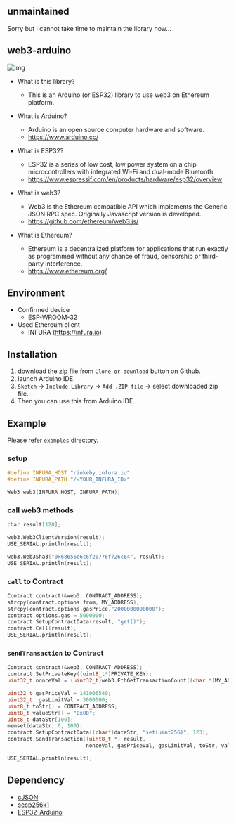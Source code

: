 ## unmaintained

Sorry but I cannot take time to maintain the library now...

## web3-arduino

![img](https://user-images.githubusercontent.com/891384/36104056-4994f600-1054-11e8-94f4-9f067610a6bf.png)

- What is this library?
    - This is an Arduino (or ESP32) library to use web3 on Ethereum platform.

- What is Arduino? 
    - Arduino is an open source computer hardware and software.
    - https://www.arduino.cc/
- What is ESP32?
    - ESP32 is a series of low cost, low power system on a chip microcontrollers with integrated Wi-Fi and dual-mode Bluetooth. 
    - https://www.espressif.com/en/products/hardware/esp32/overview    
- What is web3?
    - Web3 is the Ethereum compatible API which implements the Generic JSON RPC spec. Originally Javascript version is developed.
    - https://github.com/ethereum/web3.js/
- What is Ethereum?
    - Ethereum is a decentralized platform for applications that run exactly as programmed without any chance of fraud, censorship or third-party interference.
    - https://www.ethereum.org/
    
## Environment

- Confirmed device
    - ESP-WROOM-32
- Used Ethereum client
    - INFURA (https://infura.io)

## Installation

1. download the zip file from `Clone or download` button on Github.
2. launch Arduino IDE.
3. `Sketch` -> `Include Library` -> `Add .ZIP file` -> select downloaded zip file.
4. Then you can use this from Arduino IDE.

## Example

Please refer `examples` directory.

### setup

```C++
#define INFURA_HOST "rinkeby.infura.io"
#define INFURA_PATH "/<YOUR_INFURA_ID>"

Web3 web3(INFURA_HOST, INFURA_PATH);
```

### call web3 methods

```C++
char result[128];

web3.Web3ClientVersion(result);
USE_SERIAL.println(result);

web3.Web3Sha3("0x68656c6c6f20776f726c64", result);
USE_SERIAL.println(result);
```

### `call` to Contract

```C++
Contract contract(&web3, CONTRACT_ADDRESS);
strcpy(contract.options.from, MY_ADDRESS);
strcpy(contract.options.gasPrice,"2000000000000");
contract.options.gas = 5000000;
contract.SetupContractData(result, "get()");
contract.Call(result);
USE_SERIAL.println(result);
```

### `sendTransaction` to Contract

```C++
Contract contract(&web3, CONTRACT_ADDRESS);
contract.SetPrivateKey((uint8_t*)PRIVATE_KEY);
uint32_t nonceVal = (uint32_t)web3.EthGetTransactionCount((char *)MY_ADDRESS);

uint32_t gasPriceVal = 141006540;
uint32_t  gasLimitVal = 3000000;
uint8_t toStr[] = CONTRACT_ADDRESS;
uint8_t valueStr[] = "0x00";
uint8_t dataStr[100];
memset(dataStr, 0, 100);
contract.SetupContractData((char*)dataStr, "set(uint256)", 123);
contract.SendTransaction((uint8_t *) result,
                         nonceVal, gasPriceVal, gasLimitVal, toStr, valueStr, dataStr);

USE_SERIAL.println(result);
```

## Dependency

- [cJSON](https://github.com/DaveGamble/cJSON)
- [secp256k1](https://github.com/bitcoin-core/secp256k1)
- [ESP32-Arduino](https://github.com/espressif/arduino-esp32)

